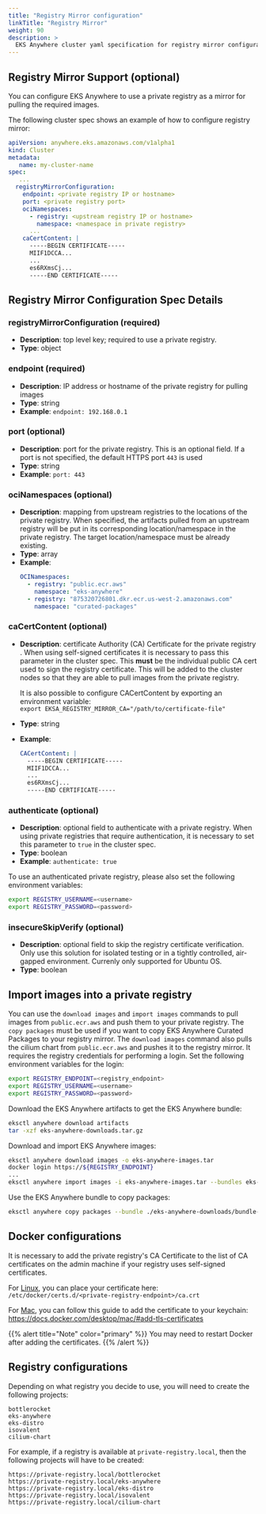 ```yaml
---
title: "Registry Mirror configuration"
linkTitle: "Registry Mirror"
weight: 90
description: >
  EKS Anywhere cluster yaml specification for registry mirror configuration
---
```


## Registry Mirror Support (optional)
You can configure EKS Anywhere to use a private registry as a mirror for pulling the required images.

The following cluster spec shows an example of how to configure registry mirror:
```yaml
apiVersion: anywhere.eks.amazonaws.com/v1alpha1
kind: Cluster
metadata:
   name: my-cluster-name
spec:
   ...
  registryMirrorConfiguration:
    endpoint: <private registry IP or hostname>
    port: <private registry port>
    ociNamespaces:
      - registry: <upstream registry IP or hostname>
        namespace: <namespace in private registry>
      ...
    caCertContent: |
      -----BEGIN CERTIFICATE-----
      MIIF1DCCA...
      ...
      es6RXmsCj...
      -----END CERTIFICATE-----  
```
## Registry Mirror Configuration Spec Details
### __registryMirrorConfiguration__ (required)
* __Description__: top level key; required to use a private registry.
* __Type__: object

### __endpoint__ (required)
* __Description__: IP address or hostname of the private registry for pulling images
* __Type__: string
* __Example__: ```endpoint: 192.168.0.1```

### __port__ (optional)
* __Description__: port for the private registry. This is an optional field. If a port
  is not specified, the default HTTPS port `443` is used
* __Type__: string
* __Example__: ```port: 443```

### __ociNamespaces__ (optional)
* __Description__: mapping from upstream registries to the locations of the private registry. When specified, the artifacts pulled from an upstream registry will be put in its corresponding location/namespace in the private registry. The target location/namespace must be already existing.
* __Type__: array
* __Example__: <br/>
  ```yaml
  OCINamespaces:
    - registry: "public.ecr.aws"
      namespace: "eks-anywhere"
    - registry: "875320726801.dkr.ecr.us-west-2.amazonaws.com"
      namespace: "curated-packages"
  ```

### __caCertContent__ (optional)
* __Description__: certificate Authority (CA) Certificate for the private registry . When using 
  self-signed certificates it is necessary to pass this parameter in the cluster spec. This __must__ be the individual public CA cert used to sign the registry certificate. This will be added to the cluster nodes so that they are able to pull images from the private registry.

  It is also possible to configure CACertContent by exporting an environment variable:<br/>
  `export EKSA_REGISTRY_MIRROR_CA="/path/to/certificate-file"`
* __Type__: string
* __Example__: <br/>
  ```yaml
  CACertContent: |
    -----BEGIN CERTIFICATE-----
    MIIF1DCCA...
    ...
    es6RXmsCj...
    -----END CERTIFICATE-----
  ```

### __authenticate__ (optional)

* __Description__: optional field to authenticate with a private registry. When using private registries that 
  require authentication, it is necessary to set this parameter to ```true``` in the cluster spec.
* __Type__: boolean
* __Example__: ```authenticate: true```

To use an authenticated private registry, please also set the following environment variables:
```bash
export REGISTRY_USERNAME=<username>
export REGISTRY_PASSWORD=<password>
```

### __insecureSkipVerify__ (optional)
* __Description__: optional field to skip the registry certificate verification. Only use this solution for isolated testing or in a tightly controlled, air-gapped environment. Currenly only supported for Ubuntu OS.
* __Type__: boolean

## Import images into a private registry
You can use the `download images` and `import images` commands to pull images from `public.ecr.aws` and push them to your
private registry.
The `copy packages` must be used if you want to copy EKS Anywhere Curated Packages to your registry mirror.
The `download images` command also pulls the cilium chart from `public.ecr.aws` and pushes it to the registry mirror. It requires the registry credentials for performing a login. Set the following environment variables for the login:
```bash
export REGISTRY_ENDPOINT=<registry_endpoint>
export REGISTRY_USERNAME=<username>
export REGISTRY_PASSWORD=<password>
```

Download the EKS Anywhere artifacts to get the EKS Anywhere bundle:
```bash
eksctl anywhere download artifacts
tar -xzf eks-anywhere-downloads.tar.gz
```

Download and import EKS Anywhere images:
```bash
eksctl anywhere download images -o eks-anywhere-images.tar
docker login https://${REGISTRY_ENDPOINT}
...
eksctl anywhere import images -i eks-anywhere-images.tar --bundles eks-anywhere-downloads/bundle-release.yaml --registry ${REGISTRY_ENDPOINT}
```

Use the EKS Anywhere bundle to copy packages:
```bash
eksctl anywhere copy packages --bundle ./eks-anywhere-downloads/bundle-release.yaml --dst-cert rootCA.pem ${REGISTRY_ENDPOINT}
```

## Docker configurations
It is necessary to add the private registry's CA Certificate
to the list of CA certificates on the admin machine if your registry uses self-signed certificates.

For [Linux](https://docs.docker.com/engine/security/certificates/), you can place your certificate here: `/etc/docker/certs.d/<private-registry-endpoint>/ca.crt`

For [Mac](https://docs.docker.com/desktop/mac/#add-tls-certificates), you can follow this guide to add the certificate to your keychain: https://docs.docker.com/desktop/mac/#add-tls-certificates

{{% alert title="Note" color="primary" %}}
  You may need to restart Docker after adding the certificates.
{{% /alert %}}

## Registry configurations
Depending on what registry you decide to use, you will need to create the following projects:

```
bottlerocket
eks-anywhere
eks-distro
isovalent
cilium-chart
```

For example, if a registry is available at `private-registry.local`, then the following 
projects will have to be created:

```
https://private-registry.local/bottlerocket
https://private-registry.local/eks-anywhere
https://private-registry.local/eks-distro
https://private-registry.local/isovalent
https://private-registry.local/cilium-chart
```
